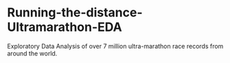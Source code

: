 # Running-the-distance-Ultramarathon-EDA
Exploratory Data Analysis of over 7 million ultra-marathon race records from around the world.
